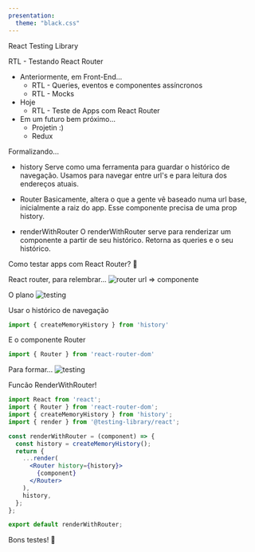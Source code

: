```yaml
---
presentation:
  theme: "black.css"
---
```


<!-- slide -->

React Testing Library

<!-- slide vertical=true -->

RTL - Testando React Router
- Anteriormente, em Front-End...
  - RTL - Queries, eventos e componentes assíncronos
  - RTL - Mocks
- Hoje
  - RTL - Teste de Apps com React Router
- Em um futuro bem próximo...
  - Projetin :)
  - Redux

<!-- slide vertical=true -->
Formalizando...

- history
  Serve como uma ferramenta para guardar o histórico de navegação. Usamos para navegar entre url's e para leitura dos endereços atuais.

<!-- slide vertical=true -->
- Router
  Basicamente, altera o que a gente vê baseado numa url base, inicialmente a raiz do app. Esse componente precisa de uma prop history.

<!-- slide vertical=true -->
- renderWithRouter
  O renderWithRouter serve para renderizar um componente a partir de seu histórico. Retorna as queries e o seu histórico.

<!-- slide -->

Como testar apps com React Router? 🤔

<!-- slide -->

React router, para relembrar...
<img src="https://media.giphy.com/media/1oEttHTW7Dh6WFabZd/giphy.gif"
     alt="router"
     />
url => componente

<!-- slide -->

O plano
<img src="https://media.giphy.com/media/Dps6uX4XPOKeA/giphy.gif"
     alt="testing"
     />

<!-- slide -->

Usar o histórico de navegação
```javascript
import { createMemoryHistory } from 'history'
```

<!-- slide -->

E o componente Router
```javascript
import { Router } from 'react-router-dom'
```

<!-- slide -->

Para formar...
<img src="https://media.giphy.com/media/P4TqKx6NHyLnO/giphy.gif"
     alt="testing"
     />

<!-- slide -->

Funcão RenderWithRouter!
```jsx
import React from 'react';
import { Router } from 'react-router-dom';
import { createMemoryHistory } from 'history';
import { render } from '@testing-library/react';

const renderWithRouter = (component) => {
  const history = createMemoryHistory();
  return {
    ...render(
      <Router history={history}>
        {component}
      </Router>
    ),
    history,
  };
};

export default renderWithRouter;
```

<!-- slide -->

Bons testes! 🚀